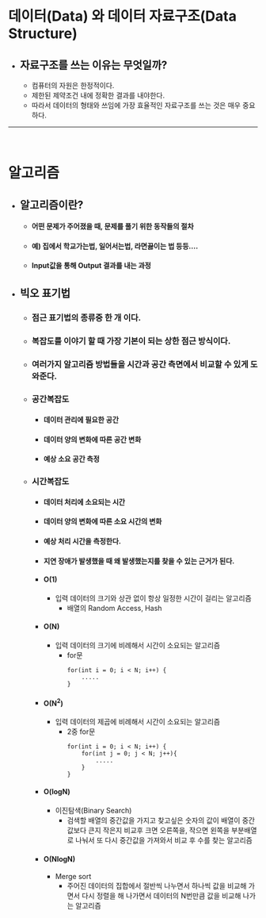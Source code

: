 # 데이터(Data) 와 데이터 자료구조(Data Structure)

- ## 자료구조를 쓰는 이유는 무엇일까?
	- 컴퓨터의 자원은 한정적이다.
	- 제한된 제약조건 내에 정확한 결과를 내야한다.
	- 따라서 데이터의 형태와 쓰임에 가장 효율적인 자료구조를 쓰는 것은 매우 중요하다.

---
<br>

# 알고리즘

- ## 알고리즘이란?
	- #### 어떤 문제가 주어졌을 때, 문제를 풀기 위한 동작들의 절차
	- #### 예) 집에서 학교가는법, 일어서는법, 라면끓이는 법 등등....
	- #### Input값을 통해 Output 결과를 내는 과정

- ## 빅오 표기법
	- ### 점근 표기법의 종류중 한 개 이다.
	- ### 복잡도를 이야기 할 때 가장 기본이 되는 상한 점근 방식이다.
	- ### 여러가지 알고리즘 방법들을 시간과 공간 측면에서 비교할 수 있게 도와준다.
	- ### 공간복잡도
		- #### 데이터 관리에 필요한 공간
		- #### 데이터 양의 변화에 따른 공간 변화
		- #### 예상 소요 공간 측정
	- ### 시간복잡도
		- #### 데이터 처리에 소요되는 시간
		- #### 데이터 양의 변화에 따른 소요 시간의 변화
		- #### 예상 처리 시간을 측정한다.
		- #### 지연 장애가 발생했을 때 왜 발생했는지를 찾을 수 있는 근거가 된다.
		- #### O(1)
			- 입력 데이터의 크기와 상관 없이 항상 일정한 시간이 걸리는 알고리즘
				- 배열의 Random Access, Hash
		- #### O(N)
			- 입력 데이터의 크기에 비례해서 시간이 소요되는 알고리즘
				- for문
					~~~
					for(int i = 0; i < N; i++) { 
						.....
					}
					~~~
		- #### O(N<sup>2</sup>)
			- 입력 데이터의 제곱에 비례해서 시간이 소요되는 알고리즘
				- 2중 for문
					~~~
					for(int i = 0; i < N; i++) { 
						for(int j = 0; j < N; j++){
							.....
						}
					}
					~~~
		- #### O(logN)
			- 이진탐색(Binary Search)
				- 검색할 배열의 중간값을 가지고 찾고싶은 숫자의 값이 배열이 중간값보다 큰지 작은지 비교후 크면 오른쪽을, 작으면 왼쪽을 부분배열로 나눠서 또 다시 중간값을 가져와서 비교 후 수를 찾는 알고리즘
		- #### O(NlogN)
			- Merge sort
				- 주어진 데이터의 집합에서 절반씩 나누면서 하나씩 값을 비교해 가면서 다시 정렬을 해 나가면서 데이터의 N번만큼 값을 비교해 나가는 알고리즘
